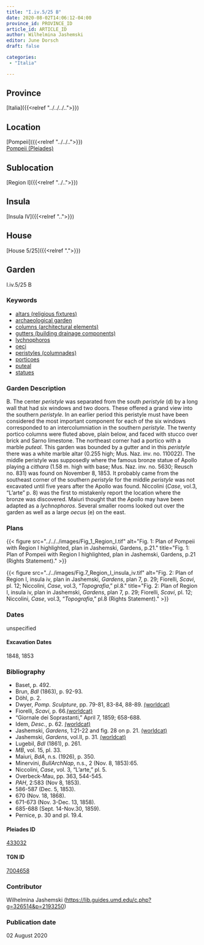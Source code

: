 ```yaml
---
title: "I.iv.5/25 B"
date: 2020-08-02T14:06:12-04:00
province_id: PROVINCE_ID
article_id: ARTICLE_ID
author: Wilhelmina Jashemski
editor: June Dorsch
draft: false

categories:
 - "Italia"

---
```


## Province

[Italia]({{<relref "../../../..">}})

<!--### Province Description-->

<!-- DESCRIPTION -->


## Location

[Pompeii]({{<relref "../../..">}}) \
[Pompeii (Pleiades)](https://pleiades.stoa.org/places/433032)

<!--### Location Description-->

<!-- LEAVE THIS BLANK FOR NOW -->

## Sublocation

[Region I]({{<relref "../..">}})

<!--### Sublocation Description-->

<!-- DESCRIPTION -->

## Insula

[Insula IV]({{<relref "..">}})

## House

[House 5/25]({{<relref ".">}})

## Garden

I.iv.5/25 B

### Keywords

- [altars (religious fixtures)](http://vocab.getty.edu/page/aat/300003725)
- [archaeological garden](#)
- [columns (architectural elements)](http://vocab.getty.edu/page/aat/300001571)
- [gutters (building drainage components)](http://vocab.getty.edu/page/aat/300052565)
- [lychnophoros](#)
- [oeci](http://vocab.getty.edu/page/aat/300080791)
- [peristyles (columnades)](http://vocab.getty.edu/page/aat/300004029)
- [porticoes](http://vocab.getty.edu/page/aat/300004145)
- [puteal](#)
- [statues](http://vocab.getty.edu/page/aat/300047600)

### Garden Description

B. The center *peristyle* was separated from the south *peristyle* (d) by a long wall that had six windows and two doors. These offered a grand view into the southern *peristyle*. In an earlier period this peristyle must have been considered the most important component for each of the six windows corresponded to an intercolumniation in the southern *peristyle*. The twenty portico columns were fluted above, plain below, and faced with stucco over brick and Sarno limestone. The northeast corner had a portico with a marble *puteal*. This garden was bounded by a gutter and in this *peristyle* there was a white marble altar (0.255 high; Mus. Naz. inv. no. 110022). The middle peristyle was supposedly where the famous bronze statue of Apollo playing a *cithara* (1.58 m. high with base; Mus. Naz. inv. no. 5630; Reusch no. 831) was found on November 8, 1853. It probably came from the southeast corner of the southern *peristyle* for the middle *peristyle* was not excavated until five years after the Apollo was found. Niccolini (*Case*, vol.3, “L’arte” p. 8) was the first to mistakenly report the location where the bronze was discovered. Maiuri thought that the Apollo may have been adapted as a *lychnophoros*. Several smaller rooms looked out over the garden as well as a large *oecus* (e) on the east.

<!--### Maps-->

<!--
OLD WAY (DO NOT USE)
![alt_text](../../images/image_name.ext)
*CAPTION*

NEW WAY ↓↓↓↓
{{< figure src="../../images/image_name.ext" alt="ALT_TEXT" title="CAPTION" >}}
-->

### Plans

{{< figure src="../../../images/Fig_1_Region_I.tif" alt="Fig. 1: Plan of Pompeii with Region I highlighted, plan in Jashemski, Gardens, p.21." title="Fig. 1: Plan of Pompeii with Region I highlighted, plan in Jashemski, Gardens, p.21 (Rights Statement)." >}}

{{< figure src="../../images/Fig.7_Region_I_insula_iv.tif" alt="Fig. 2: Plan of Region I, insula iv, plan in Jashemski, *Gardens*, plan 7, p. 29; Fiorelli, *Scavi*, pl. 12; Niccolini, *Case*, vol.3, “*Topografia*,” pl.8." title="Fig. 2: Plan of Region I, insula iv, plan in Jashemski, *Gardens*, plan 7, p. 29; Fiorelli, *Scavi*, pl. 12; Niccolini, *Case*, vol.3, “*Topografia*,” pl.8 (Rights Statement)." >}}

<!--### Images-->


### Dates

unspecified

#### Excavation Dates

1848, 1853

### Bibliography

* Baset, p. 492.
* Brun, *BdI* (1863), p. 92-93.
* Döhl, p. 2.
* Dwyer, *Pomp. Sculpture*, pp. 79-81, 83-84, 88-89. [(worldcat)](http://www.worldcat.org/oclc/905743252)
* Fiorelli, *Scavi*, p. 66.[(worldcat)](http://www.worldcat.org/oclc/249024903)
* “Giornale dei Soprastanti,” April 7, 1859; 658-688.
* Idem, *Desc.*, p. 62. [(worldcat)](http://www.worldcat.org/oclc/908272023)
* Jashemski, *Gardens*, 1:21-22 and fig. 28 on p. 21. [(worldcat)](http://www.worldcat.org/oclc/884024123)
* Jashemski, *Gardens*, vol.II, p. 31. [(worldcat)](http://www.worldcat.org/oclc/921816405)
* Lugebil, *BdI* (1861), p. 261.
* *MB*, vol. 15, pl. 33.
* Maiuri, *BdA*, n.s. (1926), p. 350.
* Minervini, *BullArchNap*, n.s., 2 (Nov. 8, 1853):65.
* Niccolini, *Case*, vol. 3, “L’arte,” pl. 5.
* Overbeck-Mau, pp. 363, 544-545.
* *PAH*, 2:583 (Nov 8, 1853).
* 586-587 (Dec. 5, 1853).
* 670 (Nov. 18, 1868).
* 671-673 (Nov. 3-Dec. 13, 1858).
* 685-688 (Sept. 14-Nov.30, 1859).
* Pernice, p. 30 and pl. 19.4.

<!--#### Periodo ID-->

<!-- [PERIODO_ID](https://pleiades.stoa.org/places/PLEIADES_ID) -->

#### Pleiades ID

[433032](https://pleiades.stoa.org/places/433032)

#### TGN ID

[7004658](http://vocab.getty.edu/page/tgn/7004658)

### Contributor

Wilhelmina Jashemski (https://lib.guides.umd.edu/c.php?g=326514&p=2193250)

### Publication date

02 August 2020

<!--### Related articles-->

<!-- Links to other related articles. Leave blank for now -->
